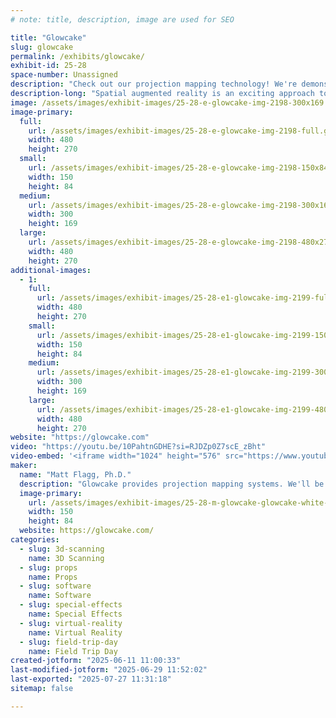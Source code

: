 ```yaml
---
# note: title, description, image are used for SEO

title: "Glowcake"
slug: glowcake
permalink: /exhibits/glowcake/
exhibit-id: 25-28
space-number: Unassigned
description: "Check out our projection mapping technology! We're demonstrating projection mapped cakes!"
description-long: "Spatial augmented reality is an exciting approach to augmenting reality without headsets or glasses. The enabling technology is a custom software system which accurately calibrates the 3d pose and focal length of one or more projectors. Game engines such as Unity, Unreal and Blender can be used to provide real time graphics and interaction by rendering and displaying from game engine views aligned with the real world projectors. We are also able to scan objects like cakes and heads in 3d."
image: /assets/images/exhibit-images/25-28-e-glowcake-img-2198-300x169.gif
image-primary: 
  full:
    url: /assets/images/exhibit-images/25-28-e-glowcake-img-2198-full.gif
    width: 480
    height: 270
  small:
    url: /assets/images/exhibit-images/25-28-e-glowcake-img-2198-150x84.gif
    width: 150
    height: 84
  medium:
    url: /assets/images/exhibit-images/25-28-e-glowcake-img-2198-300x169.gif
    width: 300
    height: 169
  large:
    url: /assets/images/exhibit-images/25-28-e-glowcake-img-2198-480x270.gif
    width: 480
    height: 270
additional-images: 
  - 1:
    full:
      url: /assets/images/exhibit-images/25-28-e1-glowcake-img-2199-full.gif
      width: 480
      height: 270
    small:
      url: /assets/images/exhibit-images/25-28-e1-glowcake-img-2199-150x84.gif
      width: 150
      height: 84
    medium:
      url: /assets/images/exhibit-images/25-28-e1-glowcake-img-2199-300x169.gif
      width: 300
      height: 169
    large:
      url: /assets/images/exhibit-images/25-28-e1-glowcake-img-2199-480x270.gif
      width: 480
      height: 270
website: "https://glowcake.com"
video: "https://youtu.be/10PahtnGDHE?si=RJDZp0Z7scE_zBht"
video-embed: '<iframe width="1024" height="576" src="https://www.youtube.com/embed/10PahtnGDHE?feature=oembed" frameborder="0" allow="accelerometer; autoplay; clipboard-write; encrypted-media; gyroscope; picture-in-picture; web-share" referrerpolicy="strict-origin-when-cross-origin" allowfullscreen title="Glowcakes: Bespoke Projection Mapped Wedding Cakes"></iframe>'
maker: 
  name: "Matt Flagg, Ph.D."
  description: "Glowcake provides projection mapping systems. We'll be demonstrating projection mapped wedding cakes using one or more projectors!"
  image-primary:
    url: /assets/images/exhibit-images/25-28-m-glowcake-glowcake-white-back-150x84.gif
    width: 150
    height: 84
  website: https://glowcake.com/
categories: 
  - slug: 3d-scanning
    name: 3D Scanning
  - slug: props
    name: Props
  - slug: software
    name: Software
  - slug: special-effects
    name: Special Effects
  - slug: virtual-reality
    name: Virtual Reality
  - slug: field-trip-day
    name: Field Trip Day
created-jotform: "2025-06-11 11:00:33"
last-modified-jotform: "2025-06-29 11:52:02"
last-exported: "2025-07-27 11:31:18"
sitemap: false

---
```

